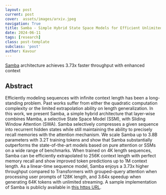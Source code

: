 ```yaml
---
layout: post
current: post
cover:  assets/images/arxiv.jpeg
navigation: True
title: Samba - Simple Hybrid State Space Models for Efficient Unlimited Context Language Modeling
date: 2024-06-11
tags: [research]
class: post-template
subclass: 'post'
author: Kavour
---
```


<p> <a href="https://arxiv.org/abs/2406.07522">Samba</a> architecture achieves 3.73x faster throughput with enhanced context</p>

<h2> Abstract </h2>

<p>Efficiently modeling sequences with infinite context length has been a long-standing problem. Past works suffer from either the quadratic computation complexity or the limited extrapolation ability on length generalization. In this work, we present Samba, a simple hybrid architecture that layer-wise combines Mamba, a selective State Space Model (SSM), with Sliding Window Attention (SWA). Samba selectively compresses a given sequence into recurrent hidden states while still maintaining the ability to precisely recall memories with the attention mechanism. We scale Samba up to 3.8B parameters with 3.2T training tokens and show that Samba substantially outperforms the state-of-the-art models based on pure attention or SSMs on a wide range of benchmarks. When trained on 4K length sequences, Samba can be efficiently extrapolated to 256K context length with perfect memory recall and show improved token predictions up to 1M context length. As a linear-time sequence model, Samba enjoys a 3.73x higher throughput compared to Transformers with grouped-query attention when processing user prompts of 128K length, and 3.64x speedup when generating 64K tokens with unlimited streaming. A sample implementation of Samba is publicly available in <a href="https://github.com/microsoft/Samba">this https URL</a>.</p>
